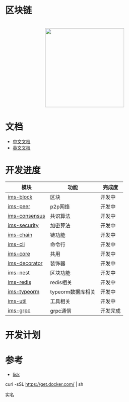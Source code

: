 # 区块链

<h1 align="center">
  <a href="libp2p.io"><img width="250" src="https://github.com/iwe7/nestchain/static/logo/logo.jpeg?raw=true" /></a>
</h1>

# 文档

- [中文文档](./docs/cn/README.md)
- [英文文档](./docs/en/README.md)

# 开发进度

| 模块                                                  | 功能           | 完成度  |
|-----------------------------------------------------|--------------|------|
| [ims-block](./packages/ims-block/README.md)         | 区块           | 开发中  |
| [ims-peer](./packages/ims-peer/README.md)           | p2p网络        | 开发中  |
| [ims-consensus](./packages/ims-consensus/README.md) | 共识算法         | 开发中  |
| [ims-security](./packages/ims-security/README.md)   | 加密算法         | 开发中  |
| [ims-chain](./packages/ims-chain/README.md)         | 链功能          | 开发中  |
| [ims-cli](./packages/ims-cli/README.md)             | 命令行          | 开发中  |
| [ims-core](./packages/ims-core/README.md)           | 共用           | 开发中  |
| [ims-decorator](./packages/ims-decorator/README.md) | 装饰器          | 开发中  |
| [ims-nest](./packages/ims-nest/README.md)           | 区块功能         | 开发中  |
| [ims-redis](./packages/ims-redis/README.md)         | redis相关      | 开发中  |
| [ims-typeorm](./packages/ims-typeorm/README.md)     | typeorm数据库相关 | 开发中  |
| [ims-util](./packages/ims-util/README.md)           | 工具相关         | 开发中  |
| [ims-grpc](./packages/ims-grpc)                     | grpc通信       | 开发完成 |

# 开发计划


# 参考
- [lisk](https://github.com/LiskHQ/lisk)


curl -sSL https://get.docker.com/ | sh

实名
